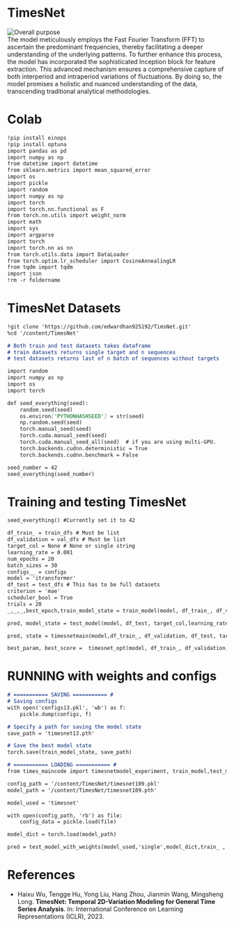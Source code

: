 # TimesNet 
![Overall purpose](https://github.com/edwardhan925192/Project3/assets/127165920/d1fb6548-e819-4ece-ba9e-e3922bba8c3e)  
The model meticulously employs the Fast Fourier Transform (FFT) to ascertain the predominant frequencies, thereby facilitating a deeper understanding of the underlying patterns. To further enhance this process, the model has incorporated the sophisticated Inception block for feature extraction. This advanced mechanism ensures a comprehensive capture of both interperiod and intraperiod variations of fluctuations. By doing so, the model promises a holistic and nuanced understanding of the data, transcending traditional analytical methodologies.

# Colab
```markdown
!pip install einops
!pip install optuna
import pandas as pd
import numpy as np
from datetime import datetime
from sklearn.metrics import mean_squared_error
import os
import pickle
import random
import numpy as np
import torch
import torch.nn.functional as F
from torch.nn.utils import weight_norm
import math
import sys
import argparse
import torch
import torch.nn as nn
from torch.utils.data import DataLoader
from torch.optim.lr_scheduler import CosineAnnealingLR
from tqdm import tqdm
import json
!rm -r foldername
```

# TimesNet Datasets
```markdown
!git clone 'https://github.com/edwardhan925192/TimsNet.git'
%cd '/content/TimesNet'

# Both train and test datasets takes dataframe
# train datasets returns single target and n sequences
# test datasets returns last of n batch of sequences without targets

import random
import numpy as np
import os
import torch

def seed_everything(seed):
    random.seed(seed)
    os.environ['PYTHONHASHSEED'] = str(seed)
    np.random.seed(seed)
    torch.manual_seed(seed)
    torch.cuda.manual_seed(seed)
    torch.cuda.manual_seed_all(seed)  # if you are using multi-GPU.
    torch.backends.cudnn.deterministic = True
    torch.backends.cudnn.benchmark = False

seed_number = 42
seed_everything(seed_number)

```
# Training and testing TimesNet
```markdown
seed_everything() #Currently set it to 42 

df_train_ = train_dfs # Must be list
df_validation = val_dfs # Must be list 
target_col = None # None or single string 
learning_rate = 0.001
num_epochs = 20
batch_sizes = 30
configs__ = configs
model = 'itransformer'
df_test = test_dfs # This has to be full datasets 
criterion = 'mae'
scheduler_bool = True 
trials = 20 
_,_,_,best_epoch,train_model_state = train_model(model, df_train_, df_validation, target_col, learning_rate, num_epochs, batch_sizes, configs, criterion, scheduler_bool)

pred, model_state = test_model(model, df_test, target_col,learning_rate, best_epoch,batch_sizes, configs, criterion, scheduler_bool)

pred, state = timesnetmain(model,df_train_, df_validation, df_test, target_col, learning_rate, num_epochs, batch_sizes, configs, criterion, schedular_bool)

best_param, best_score =  timesnet_opt(model, df_train_, df_validation, target_col, learning_rate, num_epochs, batch_sizes, configs, criterion, scheduler_bool,trials)
```
# RUNNING with weights and configs 
```markdown
# =========== SAVING =========== #
# Saving configs
with open('configs13.pkl', 'wb') as f:
    pickle.dump(configs, f)

# Specify a path for saving the model state
save_path = 'timesnet13.pth'

# Save the best model state
torch.save(train_model_state, save_path)

# =========== LOADING =========== #
from times_maincode import timesnetmodel_experiment, train_model,test_model,test_model_with_weights

config_path = '/content/TimesNet/timesnet109.pkl'
model_path = '/content/TimesNet/timesnet109.pth'

model_used = 'timesnet'

with open(config_path, 'rb') as file:
    config_data = pickle.load(file)

model_dict = torch.load(model_path)

pred = test_model_with_weights(model_used,'single',model_dict,train_ ,'평균기온',1, config_data )
```

# References 
- Haixu Wu, Tengge Hu, Yong Liu, Hang Zhou, Jianmin Wang, Mingsheng Long. **TimesNet: Temporal 2D-Variation Modeling for General Time Series Analysis**. In: International Conference on Learning Representations (ICLR), 2023.  



